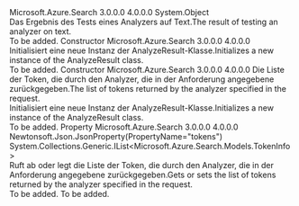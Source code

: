 <Type Name="AnalyzeResult" FullName="Microsoft.Azure.Search.Models.AnalyzeResult">
  <TypeSignature Language="C#" Value="public class AnalyzeResult" />
  <TypeSignature Language="ILAsm" Value=".class public auto ansi beforefieldinit AnalyzeResult extends System.Object" />
  <TypeSignature Language="DocId" Value="T:Microsoft.Azure.Search.Models.AnalyzeResult" />
  <TypeSignature Language="VB.NET" Value="Public Class AnalyzeResult" />
  <TypeSignature Language="F#" Value="type AnalyzeResult = class" />
  <AssemblyInfo>
    <AssemblyName>Microsoft.Azure.Search</AssemblyName>
    <AssemblyVersion>3.0.0.0</AssemblyVersion>
    <AssemblyVersion>4.0.0.0</AssemblyVersion>
  </AssemblyInfo>
  <Base>
    <BaseTypeName>System.Object</BaseTypeName>
  </Base>
  <Interfaces />
  <Docs>
    <summary>
            <span data-ttu-id="b856b-101">Das Ergebnis des Tests eines Analyzers auf Text.</span><span class="sxs-lookup"><span data-stu-id="b856b-101">The result of testing an analyzer on text.</span></span>
            </summary>
    <remarks>To be added.</remarks>
  </Docs>
  <Members>
    <Member MemberName=".ctor">
      <MemberSignature Language="C#" Value="public AnalyzeResult ();" />
      <MemberSignature Language="ILAsm" Value=".method public hidebysig specialname rtspecialname instance void .ctor() cil managed" />
      <MemberSignature Language="DocId" Value="M:Microsoft.Azure.Search.Models.AnalyzeResult.#ctor" />
      <MemberSignature Language="VB.NET" Value="Public Sub New ()" />
      <MemberType>Constructor</MemberType>
      <AssemblyInfo>
        <AssemblyName>Microsoft.Azure.Search</AssemblyName>
        <AssemblyVersion>3.0.0.0</AssemblyVersion>
        <AssemblyVersion>4.0.0.0</AssemblyVersion>
      </AssemblyInfo>
      <Parameters />
      <Docs>
        <summary>
            <span data-ttu-id="b856b-102">Initialisiert eine neue Instanz der AnalyzeResult-Klasse.</span><span class="sxs-lookup"><span data-stu-id="b856b-102">Initializes a new instance of the AnalyzeResult class.</span></span>
            </summary>
        <remarks>To be added.</remarks>
      </Docs>
    </Member>
    <Member MemberName=".ctor">
      <MemberSignature Language="C#" Value="public AnalyzeResult (System.Collections.Generic.IList&lt;Microsoft.Azure.Search.Models.TokenInfo&gt; tokens = null);" />
      <MemberSignature Language="ILAsm" Value=".method public hidebysig specialname rtspecialname instance void .ctor(class System.Collections.Generic.IList`1&lt;class Microsoft.Azure.Search.Models.TokenInfo&gt; tokens) cil managed" />
      <MemberSignature Language="DocId" Value="M:Microsoft.Azure.Search.Models.AnalyzeResult.#ctor(System.Collections.Generic.IList{Microsoft.Azure.Search.Models.TokenInfo})" />
      <MemberSignature Language="VB.NET" Value="Public Sub New (Optional tokens As IList(Of TokenInfo) = null)" />
      <MemberSignature Language="F#" Value="new Microsoft.Azure.Search.Models.AnalyzeResult : System.Collections.Generic.IList&lt;Microsoft.Azure.Search.Models.TokenInfo&gt; -&gt; Microsoft.Azure.Search.Models.AnalyzeResult" Usage="new Microsoft.Azure.Search.Models.AnalyzeResult tokens" />
      <MemberType>Constructor</MemberType>
      <AssemblyInfo>
        <AssemblyName>Microsoft.Azure.Search</AssemblyName>
        <AssemblyVersion>3.0.0.0</AssemblyVersion>
        <AssemblyVersion>4.0.0.0</AssemblyVersion>
      </AssemblyInfo>
      <Parameters>
        <Parameter Name="tokens" Type="System.Collections.Generic.IList&lt;Microsoft.Azure.Search.Models.TokenInfo&gt;" />
      </Parameters>
      <Docs>
        <param name="tokens"><span data-ttu-id="b856b-103">Die Liste der Token, die durch den Analyzer, die in der Anforderung angegebene zurückgegeben.</span><span class="sxs-lookup"><span data-stu-id="b856b-103">The list of tokens returned by the analyzer specified in the request.</span></span></param>
        <summary>
            <span data-ttu-id="b856b-104">Initialisiert eine neue Instanz der AnalyzeResult-Klasse.</span><span class="sxs-lookup"><span data-stu-id="b856b-104">Initializes a new instance of the AnalyzeResult class.</span></span>
            </summary>
        <remarks>To be added.</remarks>
      </Docs>
    </Member>
    <Member MemberName="Tokens">
      <MemberSignature Language="C#" Value="public System.Collections.Generic.IList&lt;Microsoft.Azure.Search.Models.TokenInfo&gt; Tokens { get; set; }" />
      <MemberSignature Language="ILAsm" Value=".property instance class System.Collections.Generic.IList`1&lt;class Microsoft.Azure.Search.Models.TokenInfo&gt; Tokens" />
      <MemberSignature Language="DocId" Value="P:Microsoft.Azure.Search.Models.AnalyzeResult.Tokens" />
      <MemberSignature Language="VB.NET" Value="Public Property Tokens As IList(Of TokenInfo)" />
      <MemberSignature Language="F#" Value="member this.Tokens : System.Collections.Generic.IList&lt;Microsoft.Azure.Search.Models.TokenInfo&gt; with get, set" Usage="Microsoft.Azure.Search.Models.AnalyzeResult.Tokens" />
      <MemberType>Property</MemberType>
      <AssemblyInfo>
        <AssemblyName>Microsoft.Azure.Search</AssemblyName>
        <AssemblyVersion>3.0.0.0</AssemblyVersion>
        <AssemblyVersion>4.0.0.0</AssemblyVersion>
      </AssemblyInfo>
      <Attributes>
        <Attribute>
          <AttributeName>Newtonsoft.Json.JsonProperty(PropertyName="tokens")</AttributeName>
        </Attribute>
      </Attributes>
      <ReturnValue>
        <ReturnType>System.Collections.Generic.IList&lt;Microsoft.Azure.Search.Models.TokenInfo&gt;</ReturnType>
      </ReturnValue>
      <Docs>
        <summary>
            <span data-ttu-id="b856b-105">Ruft ab oder legt die Liste der Token, die durch den Analyzer, die in der Anforderung angegebene zurückgegeben.</span><span class="sxs-lookup"><span data-stu-id="b856b-105">Gets or sets the list of tokens returned by the analyzer specified in the request.</span></span>
            </summary>
        <value>To be added.</value>
        <remarks>To be added.</remarks>
      </Docs>
    </Member>
  </Members>
</Type>